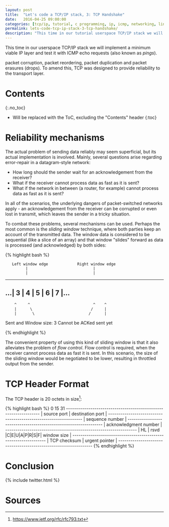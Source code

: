 ```yaml
---
layout: post
title:  "Let's code a TCP/IP stack, 3: TCP Handshake"
date:   2016-04-25 09:00:00
categories: [tcp/ip, tutorial, c programming, ip, icmp, networking, linux]
permalink: lets-code-tcp-ip-stack-3-tcp-handshake/
description: "This time in our tutorial userspace TCP/IP stack we will implement a minimum viable IP layer and test it with ICMP echo requests. We will take a look at the headers of IPv4 and ICMPv4 and describe how to check them for integrity. Some features, such as IP fragmentation, are left as an exercise for the reader."
---
```


This time in our userspace TCP/IP stack we will implement a minimum viable IP layer and test it with ICMP echo requests (also known as _pings_). 


packet corruption, packet reordering, packet duplication and packet erasures (drops). To amend this, TCP was designed to provide reliability to the transport layer.

# Contents
{:.no_toc}

* Will be replaced with the ToC, excluding the "Contents" header
{:toc}

# Reliability mechanisms

The actual problem of sending data reliably may seem superficial, but its actual implementation is involved. Mainly, several questions arise regarding error-repair in a datagram-style network:

* How long should the sender wait for an acknowledgement from the receiver?
* What if the receiver cannot process data as fast as it is sent?
* What if the network in between (a router, for example) cannot process data as fast as it is sent?

In all of the scenarios, the underlying dangers of packet-switched networks apply - an acknowledgement from the receiver can be corrupted or even lost in transmit, which leaves the sender in a tricky situation.

To combat these problems, several mechanisms can be used. Perhaps the most common is the _sliding window_ technique, where both parties keep an account of the transmitted data. The window data is considered to be sequential (like a slice of an array) and that window "slides" forward as data is processed (and acknowledged) by both sides:

{% highlight bash %}

       Left window edge             Right window edge
             |                             |
             |                             |
---------------------------------------------------------
...|    3    |    4    |    5    |    6    |    7    |...
---------------------------------------------------------
        ^     ^                            ^    ^
        |      \                          /     |
        |       \                        /      |
   Sent and           Window size: 3         Cannot be
   ACKed                                     sent yet
   
{% endhighlight %}

The convenient property of using this kind of sliding window is that it also alleviates the problem of _flow control_. Flow control is required, when the receiver cannot process data as fast it is sent. In this scenario, the size of the sliding window would be negotiated to be lower, resulting in throttled output from the sender. 

# TCP Header Format

The TCP header is 20 octets in size[^tcp-spec]:

{% highlight bash %}
        0                            15                              31
       -----------------------------------------------------------------
       |          source port          |       destination port        |
       -----------------------------------------------------------------
       |                        sequence number                        |
       -----------------------------------------------------------------
       |                     acknowledgment number                     |
       -----------------------------------------------------------------
       |  HL   | rsvd  |C|E|U|A|P|R|S|F|        window size            |
       -----------------------------------------------------------------
       |         TCP checksum          |       urgent pointer          |
       -----------------------------------------------------------------
{% endhighlight %}

# Conclusion

{% include twitter.html %}

# Sources
[^tcp-roadmap]:<https://tools.ietf.org/html/rfc7414>
[^tcp-spec]:<https://www.ietf.org/rfc/rfc793.txt> 
